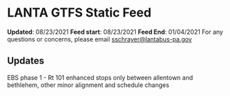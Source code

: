 # LANTA GTFS Static Feed
**Updated**: 08/23/2021
**Feed start**: 08/23/2021
**Feed End**: 01/04/2021
For any questions or concerns, please email sschrayer@lantabus-pa.gov
## Updates
EBS phase 1 - Rt 101 enhanced stops only between allentown and bethlehem, other minor alignment and schedule changes
